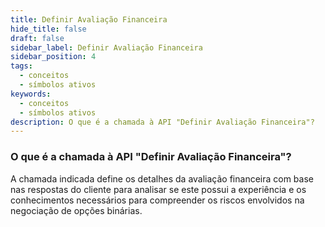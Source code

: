 ```yaml
---
title: Definir Avaliação Financeira
hide_title: false
draft: false
sidebar_label: Definir Avaliação Financeira
sidebar_position: 4
tags:
  - conceitos
  - símbolos ativos
keywords:
  - conceitos
  - símbolos ativos
description: O que é a chamada à API "Definir Avaliação Financeira"?
---
```


### O que é a chamada à API "Definir Avaliação Financeira"?

A chamada indicada define os detalhes da avaliação financeira com base nas respostas do cliente para analisar se este possui a experiência e os conhecimentos necessários para compreender os riscos envolvidos na negociação de opções binárias.
